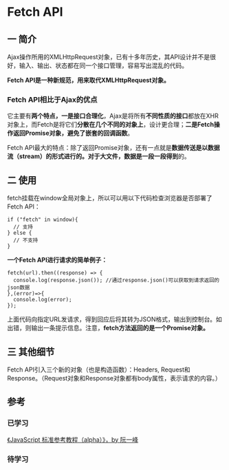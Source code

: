 # Fetch API
## 一 简介
Ajax操作所用的XMLHttpRequest对象，已有十多年历史，其API设计并不是很好，输入、输出、状态都在同一个接口管理，容易写出混乱的代码。

**Fetch API是一种新规范，用来取代XMLHttpRequest对象。**

### Fetch API相比于Ajax的优点
它主要有**两个特点，一是接口合理化**，Ajax是将所有**不同性质的接口**都放在XHR对象上，而Fetch是将它们**分散在几个不同的对象上**，设计更合理；**二是Fetch操作返回Promise对象，避免了嵌套的回调函数**。

Fetch API最大的特点：除了返回Promise对象，还有一点就是**数据传送是以数据流（stream）的形式进行的。对于大文件，数据是一段一段得到**的。


## 二 使用
fetch挂载在window全局对象上，所以可以用以下代码检查浏览器是否部署了Fetch API：

```
if ("fetch" in window){
  // 支持
} else {
  // 不支持
}
```

**一个Fetch API进行请求的简单例子：**


```
fetch(url).then((response) => {
  console.log(response.json()); //通过response.json()可以获取到请求返回的json数据
},(error)=>{
  console.log(error);
});
```



上面代码向指定URL发请求，得到回应后将其转为JSON格式，输出到控制台。如出错，则输出一条提示信息。注意，**fetch方法返回的是一个Promise对象。**

## 三 其他细节

Fetch API引入三个新的对象（也是构造函数）：Headers, Request和Response。（Request对象和Response对象都有body属性，表示请求的内容。）


## 参考
### 已学习
[《JavaScript 标准参考教程（alpha）》，by 阮一峰](http://javascript.ruanyifeng.com/bom/ajax.html)

### 待学习

